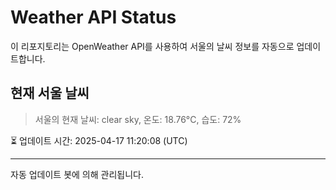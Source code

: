 
# Weather API Status

이 리포지토리는 OpenWeather API를 사용하여 서울의 날씨 정보를 자동으로 업데이트합니다.

## 현재 서울 날씨
> 서울의 현재 날씨: clear sky, 온도: 18.76°C, 습도: 72%

⏳ 업데이트 시간: 2025-04-17 11:20:08 (UTC)

---
자동 업데이트 봇에 의해 관리됩니다.
